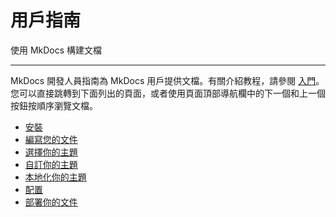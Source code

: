 # 用戶指南

使用 MkDocs 構建文檔

---

MkDocs 開發人員指南為 MkDocs 用戶提供文檔。有關介紹教程，請參閱 [入門]。您可以直接跳轉到下面列出的頁面，或者使用頁面頂部導航欄中的下一個和上一個按鈕按順序瀏覽文檔。

- [安裝](installation.md)
- [編寫您的文件](writing-your-docs.md)
- [選擇你的主題](choosing-your-theme.md)
- [自訂你的主題](customizing-your-theme.md)
- [本地化你的主題](localizing-your-theme.md)
- [配置](configuration.md)
- [部署你的文件](deploying-your-docs.md)

[入門]: ../getting-started.md

